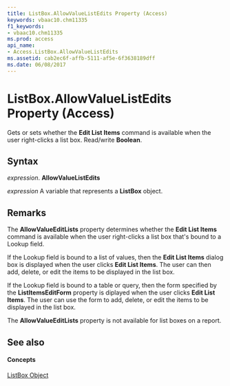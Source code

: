 ```yaml
---
title: ListBox.AllowValueListEdits Property (Access)
keywords: vbaac10.chm11335
f1_keywords:
- vbaac10.chm11335
ms.prod: access
api_name:
- Access.ListBox.AllowValueListEdits
ms.assetid: cab2ec6f-affb-5111-af5e-6f3638189dff
ms.date: 06/08/2017
---
```



# ListBox.AllowValueListEdits Property (Access)

Gets or sets whether the **Edit List Items** command is available when the user right-clicks a list box. Read/write **Boolean**.


## Syntax

 _expression_. **AllowValueListEdits**

 _expression_ A variable that represents a **ListBox** object.


## Remarks

The **AllowValueEditLists** property determines whether the **Edit List Items** command is available when the user right-clicks a list box that's bound to a Lookup field.

If the Lookup field is bound to a list of values, then the **Edit List Items** dialog box is displayed when the user clicks **Edit List Items**. The user can then add, delete, or edit the items to be displayed in the list box.

If the Lookup field is bound to a table or query, then the form specified by the **ListItemsEditForm** property is diplayed when the user clicks **Edit List Items**. The user can use the form to add, delete, or edit the items to be displayed in the list box.

The **AllowValueEditLists** property is not available for list boxes on a report.


## See also


#### Concepts


[ListBox Object](listbox-object-access.md)

